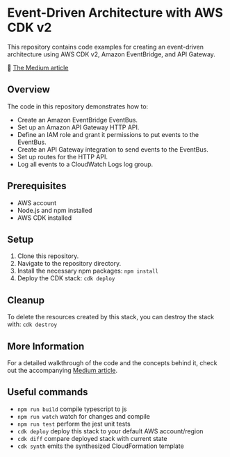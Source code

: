 # Event-Driven Architecture with AWS CDK v2

This repository contains code examples for creating an event-driven architecture using AWS CDK v2, Amazon EventBridge, and API Gateway.

🔗 [The Medium article](https://medium.com/@dobeerman/event-driven-architecture-via-httpapi-a-practical-guide-b745ba7f5e59)

## Overview

The code in this repository demonstrates how to:

- Create an Amazon EventBridge EventBus.
- Set up an Amazon API Gateway HTTP API.
- Define an IAM role and grant it permissions to put events to the EventBus.
- Create an API Gateway integration to send events to the EventBus.
- Set up routes for the HTTP API.
- Log all events to a CloudWatch Logs log group.

## Prerequisites

- AWS account
- Node.js and npm installed
- AWS CDK installed

## Setup

1. Clone this repository.
2. Navigate to the repository directory.
3. Install the necessary npm packages: `npm install`
5. Deploy the CDK stack: `cdk deploy`

## Cleanup

To delete the resources created by this stack, you can destroy the stack with: `cdk destroy`

## More Information

For a detailed walkthrough of the code and the concepts behind it, check out the accompanying [Medium article](LINK_TO_YOUR_MEDIUM_ARTICLE).



## Useful commands

* `npm run build`   compile typescript to js
* `npm run watch`   watch for changes and compile
* `npm run test`    perform the jest unit tests
* `cdk deploy`      deploy this stack to your default AWS account/region
* `cdk diff`        compare deployed stack with current state
* `cdk synth`       emits the synthesized CloudFormation template
